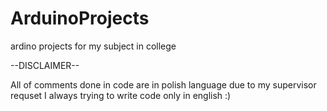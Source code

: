 # ArduinoProjects
ardino projects for my subject in college

--DISCLAIMER--

All of comments done in code are in polish language due to my supervisor requset
I always trying to write code only in english :)
